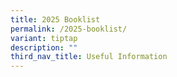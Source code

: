 ```yaml
---
title: 2025 Booklist
permalink: /2025-booklist/
variant: tiptap
description: ""
third_nav_title: Useful Information
---
```

